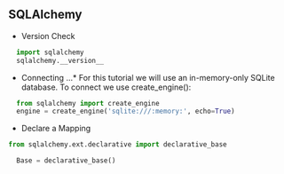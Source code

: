 SQLAlchemy
---


* Version Check
```python
  import sqlalchemy
  sqlalchemy.__version__ 
```
* Connecting
...* For this tutorial we will use an in-memory-only SQLite database. To connect we use create_engine():
```python
  from sqlalchemy import create_engine
  engine = create_engine('sqlite:///:memory:', echo=True)
```
* Declare a Mapping
```python
from sqlalchemy.ext.declarative import declarative_base

  Base = declarative_base()
